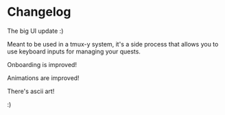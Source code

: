 # Changelog

The big UI update :)

Meant to be used in a tmux-y system, it's a side process that allows you to use keyboard inputs for managing your quests.

Onboarding is improved!

Animations are improved!

There's ascii art!

:)
